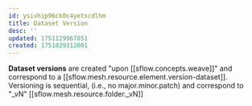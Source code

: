 ```yaml
---
id: ysivhip96ck0c4yetscdlhm
title: Dataset Version
desc: ''
updated: 1751129967051
created: 1751029312001
---
```


**Dataset versions** are created "upon [[sflow.concepts.weave]]" and correspond to a [[sflow.mesh.resource.element.version-dataset]]. Versioning is sequential, (i.e., no major.minor.patch) and correspond to "_vN" [[sflow.mesh.resource.folder._vN]]